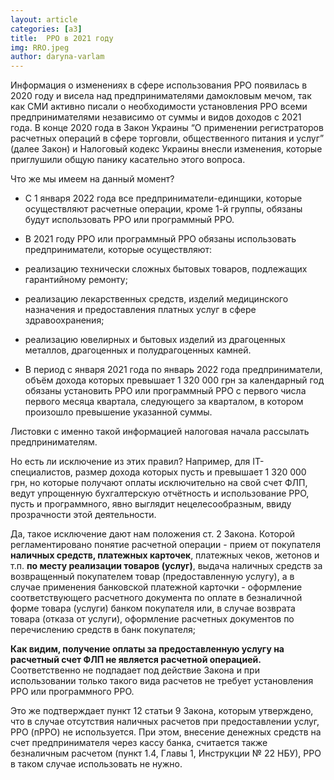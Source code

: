```yaml
---
layout: article
categories: [a3]
title:  РРО в 2021 году
img: RRO.jpeg
author: daryna-varlam
---
```


Информация о изменениях в сфере использования РРО появилась в 2020 году и висела над предпринимателями дамокловым мечом, так как СМИ активно писали о необходимости установления 
РРО всеми предпринимателями независимо от суммы и видов доходов с 2021 года. В конце 2020 года в Закон Украины “О применении регистраторов расчетных операций в сфере торговли,
общественного питания и услуг” (далее Закон) и Налоговый кодекс Украины внесли изменения, которые приглушили общую панику касательно этого вопроса. 

Что же мы имеем на данный момент?

*	С 1 января 2022 года все предприниматели-единщики, которые осуществляют расчетные операции, кроме 1-й группы, обязаны будут использовать РРО или программный РРО.

*	В 2021 году РРО или программный РРО обязаны использовать предприниматели, которые осуществляют:

- реализацию технически сложных бытовых товаров, подлежащих гарантийному ремонту;

- реализацию лекарственных средств, изделий медицинского назначения и предоставления платных услуг в сфере здравоохранения;

- реализацию ювелирных и бытовых изделий из драгоценных металлов, драгоценных и полудрагоценных камней.

*	В период с января 2021 года по январь 2022 года предприниматели, объём дохода которых превышает 1 320 000 грн за календарный год обязаны установить РРО или программный РРО с
первого числа первого месяца квартала, следующего за кварталом, в котором произошло превышение указанной суммы.

Листовки с именно такой информацией налоговая начала рассылать предпринимателям. 

Но есть ли исключение из этих правил? Например, для IT-специалистов, размер дохода которых пусть и превышает 1 320 000 грн, но которые получают оплаты исключительно на свой счет
ФЛП, ведут упрощенную бухгалтерскую отчётность и использование РРО, пусть и программного, явно выглядит нецелесообразным, ввиду прозрачности этой деятельности.

Да, такое исключение дают нам положения ст. 2 Закона. Которой регламентировано понятие расчетной операции - прием от покупателя **наличных средств, платежных карточек**, платежных
чеков, жетонов и т.п. **по месту реализации товаров (услуг)**, выдача наличных средств за возвращенный покупателем товар (предоставленную услугу), а в случае применения
банковской платежной карточки - оформление соответствующего расчетного документа по оплате в безналичной форме товара (услуги) банком покупателя или, в случае возврата товара 
(отказа от услуги), оформление расчетных документов по перечислению средств в банк покупателя;

**Как видим, получение оплаты за предоставленную услугу на расчетный счет ФЛП не является расчетной операцией.** Соответственно не подпадает под действие Закона и при
использовании только такого вида расчетов не требует установления РРО или программного РРО.

Это же подтверждает пункт 12 статьи 9 Закона, которым утверждено, что в случае отсутствия наличных расчетов при предоставлении услуг, РРО (пРРО) не используется. 
При этом, внесение денежных средств на счет предпринимателя через кассу банка, считается также безналичным расчетом (пункт 1.4, Главы 1, Инструкции № 22 НБУ), РРО в таком 
случае использовать не нужно.

